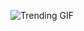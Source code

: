 ![Trending GIF](https://media0.giphy.com/media/v1.Y2lkPThiYjIxNzcyaHU4bzVnbWxyd2lvNmttNnk4dGVwZWJlZGdtZWU0bDR1cmZmNXZ5eSZlcD12MV9naWZzX3NlYXJjaCZjdD1n/2jMtpIi8mhE8ctiMtK/giphy.gif)
